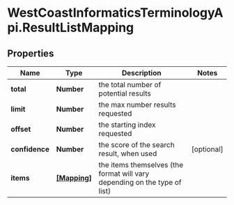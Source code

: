 # WestCoastInformaticsTerminologyApi.ResultListMapping

## Properties

Name | Type | Description | Notes
------------ | ------------- | ------------- | -------------
**total** | **Number** | the total number of potential results | 
**limit** | **Number** | the max number results requested | 
**offset** | **Number** | the starting index requested | 
**confidence** | **Number** | the score of the search result, when used | [optional] 
**items** | [**[Mapping]**](Mapping.md) | the items themselves (the format will vary depending on the type of list) | 



